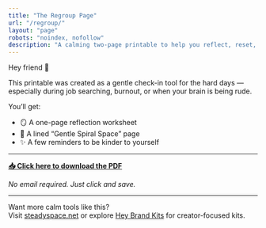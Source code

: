 ```yaml
---
title: "The Regroup Page"
url: "/regroup/"
layout: "page"
robots: "noindex, nofollow"
description: "A calming two-page printable to help you reflect, reset, and keep going — even when it’s messy."
---
```


Hey friend 🌿

This printable was created as a gentle check-in tool for the hard days — especially during job searching, burnout, or when your brain is being rude.

You’ll get:

- 🪞 A one-page reflection worksheet  
- 🌙 A lined “Gentle Spiral Space” page  
- ✨ A few reminders to be kinder to yourself

---

[**📥 Click here to download the PDF**](/downloads/the-regroup-page.pdf)

_No email required. Just click and save._

---

Want more calm tools like this?  
Visit [steadyspace.net](https://steadyspace.net) or explore [Hey Brand Kits](https://heybrandkits.com) for creator-focused kits.
